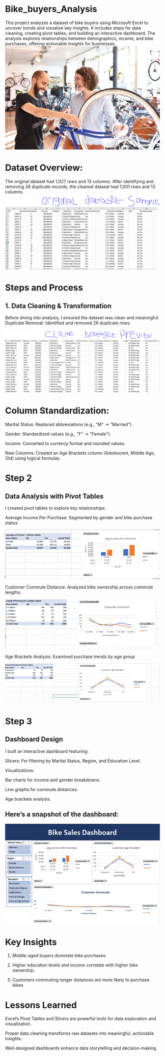 # Bike_buyers_Analysis
This project analyzes a dataset of bike buyers using Microsoft Excel to uncover trends and visualize key insights. It includes steps for data cleaning, creating pivot tables, and building an interactive dashboard. The analysis explores relationships between demographics, income,  and bike purchases, offering actionable insights for businesses.
![](bike_buyers.jpg)  

# Dataset Overview: 
The original dataset had 1,027 rows and 13 columns. After identifying and removing 26 duplicate records, the cleaned dataset had 1,001 rows and 13 columns.
![](original_dataset.PNG)       


# Steps and Process
## 1. Data Cleaning & Transformation
Before diving into analysis, I ensured the dataset was clean and meaningful:
Duplicate Removal: Identified and removed 26 duplicate rows.

![](clean_dataset.PNG)  

# Column Standardization:

Marital Status: Replaced abbreviations (e.g., "M" → "Married").

Gender: Standardized values (e.g., "F" → "Female").

Income: Converted to currency format and rounded values.


New Columns: Created an Age Brackets column (Adolescent, Middle Age, Old) using logical formulas.

# Step 2
## Data Analysis with Pivot Tables

I created pivot tables to explore key relationships:

Average Income Per Purchase: Segmented by gender and bike purchase status.

![](avg_income.PNG)  


Customer Commute Distance: Analyzed bike ownership across commute lengths.

![](customer_commute.PNG)  

Age Brackets Analysis: Examined purchase trends by age group

![](customer_age.PNG)  

# Step 3
## Dashboard Design

I built an interactive dashboard featuring:

Slicers: For filtering by Marital Status, Region, and Education Level.

Visualizations:

Bar charts for income and gender breakdowns.

Line graphs for commute distances.

Age brackets analysis.



## Here’s a snapshot of the dashboard:

![](dashboard.PNG)

# Key Insights

1. Middle-aged buyers dominate bike purchases.


2. Higher education levels and income correlate with higher bike ownership.


3. Customers commuting longer distances are more likely to purchase bikes.



# Lessons Learned

Excel’s Pivot Tables and Slicers are powerful tools for data exploration and visualization.

Proper data cleaning transforms raw datasets into meaningful, actionable insights.

Well-designed dashboards enhance data storytelling and decision-making.


